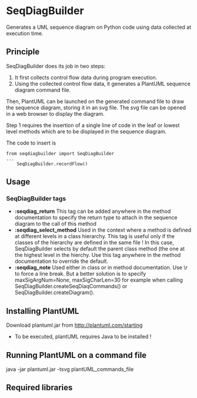 # SeqDiagBuilder

Generates a UML sequence diagram on Python code using data collected at execution time.

## Principle
SeqDiagBuilder does its job in two steps:
1. It first collects control flow data during program execution.
2. Using the collected control flow data, it generates a PlantUML sequence diagram command file.

Then, PlantUML can be launched on the generated command file to draw the sequence diagram, storing it in an svg file. The svg file can be opened in a web browser to display the diagram.

Step 1 requires the insertion of a single line of code in the leaf or lowest level methods which are to be displayed in the sequence diagram.

The code to insert is
```
from seqdiagbuilder import SeqDiagBuilder
...
    SeqDiagBuilder.recordFlow()
```

## Usage

### SeqDiagBuilder tags
* **:seqdiag_return** This tag can be added anywhere in the method documentation to specify the return type to attach in the sequence diagram to the call of this method
* **:seqdiag_select_method** Used in the context where a method is defined at different levels in a class hierarchy. This tag is useful only if the classes of the hierarchy are defined in the same file ! In this case, SeqDiagBuilder selects by default the parent class method (the one at the highest level in the hierchy. Use this tag anywhere in the method documentation to override the default.
* **:seqdiag_note** Used either in class or in method documentation. Use \r to force a line break. But a better solution is to specify maxSigArgNum=None, maxSigCharLen=30 for example when calling SeqDiagBuilder.createSeqDiaqCommands() or SeqDiagBuilder.createDiagram().
## Installing PlantUML

Download plantuml.jar from http://plantuml.com/starting
* To be executed, plantUML requires Java to be installed !

## Running PlantUML on a command file

java -jar plantuml.jar -tsvg plantUML_commands_file

## Required libraries
